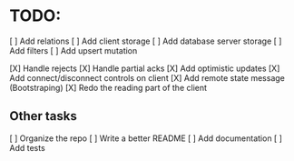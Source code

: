# TODO:

[ ] Add relations
[ ] Add client storage
[ ] Add database server storage
[ ] Add filters
[ ] Add upsert mutation

[X] Handle rejects
[X] Handle partial acks
[X] Add optimistic updates
[X] Add connect/disconnect controls on client
[X] Add remote state message (Bootstraping)
[X] Redo the reading part of the client

## Other tasks

[ ] Organize the repo
[ ] Write a better README
[ ] Add documentation
[ ] Add tests